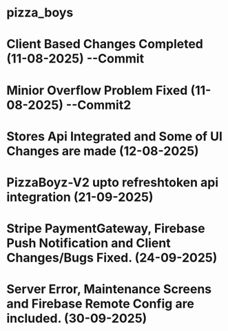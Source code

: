 # pizza_boys

# Client Based Changes Completed (11-08-2025)  --Commit
# Minior Overflow Problem Fixed (11-08-2025)  --Commit2
# Stores Api Integrated and Some of UI Changes are made  (12-08-2025)
# PizzaBoyz-V2 upto refreshtoken api integration (21-09-2025)
# Stripe PaymentGateway, Firebase Push Notification and Client Changes/Bugs Fixed. (24-09-2025)
# Server Error, Maintenance Screens and Firebase Remote Config are included. (30-09-2025)